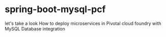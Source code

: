 # spring-boot-mysql-pcf
let's take a look How to deploy microservices in Pivotal cloud foundry with MySQL Database integration
